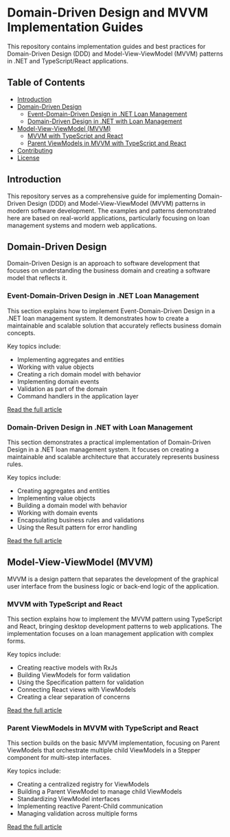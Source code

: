 # Domain-Driven Design and MVVM Implementation Guides

This repository contains implementation guides and best practices for Domain-Driven Design (DDD) and Model-View-ViewModel (MVVM) patterns in .NET and TypeScript/React applications.

## Table of Contents

- [Introduction](#introduction)
- [Domain-Driven Design](#domain-driven-design)
  - [Event-Domain-Driven Design in .NET Loan Management](#event-domain-driven-design-in-net-loan-management)
  - [Domain-Driven Design in .NET with Loan Management](#domain-driven-design-in-net-with-loan-management)
- [Model-View-ViewModel (MVVM)](#model-view-viewmodel-mvvm)
  - [MVVM with TypeScript and React](#mvvm-with-typescript-and-react)
  - [Parent ViewModels in MVVM with TypeScript and React](#parent-viewmodels-in-mvvm-with-typescript-and-react)
- [Contributing](#contributing)
- [License](#license)

## Introduction

This repository serves as a comprehensive guide for implementing Domain-Driven Design (DDD) and Model-View-ViewModel (MVVM) patterns in modern software development. The examples and patterns demonstrated here are based on real-world applications, particularly focusing on loan management systems and modern web applications.

## Domain-Driven Design

Domain-Driven Design is an approach to software development that focuses on understanding the business domain and creating a software model that reflects it.

### Event-Domain-Driven Design in .NET Loan Management

This section explains how to implement Event-Domain-Driven Design in a .NET loan management system. It demonstrates how to create a maintainable and scalable solution that accurately reflects business domain concepts.

Key topics include:
- Implementing aggregates and entities
- Working with value objects
- Creating a rich domain model with behavior
- Implementing domain events
- Validation as part of the domain
- Command handlers in the application layer

[Read the full article](https://override.dev/implementing-event-domain-driven-design-in-a-net-loan-management-system)

### Domain-Driven Design in .NET with Loan Management

This section demonstrates a practical implementation of Domain-Driven Design in a .NET loan management system. It focuses on creating a maintainable and scalable architecture that accurately represents business rules.

Key topics include:
- Creating aggregates and entities
- Implementing value objects
- Building a domain model with behavior
- Working with domain events
- Encapsulating business rules and validations
- Using the Result pattern for error handling

[Read the full article](https://override.dev/implementing-domain-driven-design-in-net-with-loan-management)

## Model-View-ViewModel (MVVM)

MVVM is a design pattern that separates the development of the graphical user interface from the business logic or back-end logic of the application.

### MVVM with TypeScript and React

This section explains how to implement the MVVM pattern using TypeScript and React, bringing desktop development patterns to web applications. The implementation focuses on a loan management application with complex forms.

Key topics include:
- Creating reactive models with RxJs
- Building ViewModels for form validation
- Using the Specification pattern for validation
- Connecting React views with ViewModels
- Creating a clear separation of concerns

[Read the full article](https://override.dev/mvvm-with-typescript-and-react-for-net-developers)

### Parent ViewModels in MVVM with TypeScript and React

This section builds on the basic MVVM implementation, focusing on Parent ViewModels that orchestrate multiple child ViewModels in a Stepper component for multi-step interfaces.

Key topics include:
- Creating a centralized registry for ViewModels
- Building a Parent ViewModel to manage child ViewModels
- Standardizing ViewModel interfaces
- Implementing reactive Parent-Child communication
- Managing validation across multiple forms

[Read the full article](https://override.dev/mastering-mvvm-with-typescript-and-react-part-2-parent-viewmodels)
